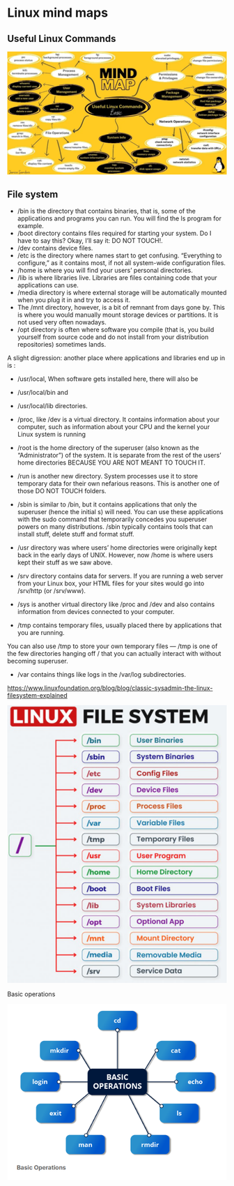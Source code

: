 # Linux mind maps

## Useful Linux Commands

![usefule cmds](https://github.com/spawnmarvel/linux-and-azure/blob/main/z-mind-maps/images/cmds.png)

## File system

* /bin is the directory that contains binaries, that is, some of the applications and programs you can run. You will find the ls program for example.
* /boot directory contains files required for starting your system. Do I have to say this? Okay, I’ll say it: DO NOT TOUCH!. 
* /dev contains device files.
* /etc is the directory where names start to get confusing. “Everything to configure,” as it contains most, if not all system-wide configuration files.
* /home is where you will find your users’ personal directories.
* /lib is where libraries live. Libraries are files containing code that your applications can use.
* /media directory is where external storage will be automatically mounted when you plug it in and try to access it.
* The /mnt directory, however, is a bit of remnant from days gone by. This is where you would manually mount storage devices or partitions. It is not used very often nowadays.
* /opt directory is often where software you compile (that is, you build yourself from source code and do not install from your distribution repositories) sometimes lands.

A slight digression: another place where applications and libraries end up in is :

* /usr/local, When software gets installed here, there will also be 
* /usr/local/bin and 
* /usr/local/lib directories. 

* /proc, like /dev is a virtual directory. It contains information about your computer, such as information about your CPU and the kernel your Linux system is running
* /root is the home directory of the superuser (also known as the “Administrator”) of the system. It is separate from the rest of the users’ home directories BECAUSE YOU ARE NOT MEANT TO TOUCH IT.
* /run is another new directory. System processes use it to store temporary data for their own nefarious reasons. This is another one of those DO NOT TOUCH folders.
* /sbin is similar to /bin, but it contains applications that only the superuser (hence the initial s) will need. You can use these applications with the sudo command that temporarily concedes you superuser powers on many distributions. /sbin typically contains tools that can install stuff, delete stuff and format stuff. 
* /usr directory was where users’ home directories were originally kept back in the early days of UNIX. However, now /home is where users kept their stuff as we saw above. 
* /srv directory contains data for servers. If you are running a web server from your Linux box, your HTML files for your sites would go into /srv/http (or /srv/www).
* /sys is another virtual directory like /proc and /dev and also contains information from devices connected to your computer.
* /tmp contains temporary files, usually placed there by applications that you are running.

You can also use /tmp to store your own temporary files — /tmp is one of the few directories hanging off / that you can actually interact with without becoming superuser.

* /var contains things like logs in the /var/log subdirectories. 

https://www.linuxfoundation.org/blog/blog/classic-sysadmin-the-linux-filesystem-explained

![file system](https://github.com/spawnmarvel/linux-and-azure/blob/main/z-mind-maps/images/filesys.png)

Basic operations

![file system](https://github.com/spawnmarvel/linux-and-azure/blob/main/z-mind-maps/images/basic.png)